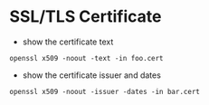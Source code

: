 # SSL/TLS Certificate 

- show the certificate text
```
openssl x509 -noout -text -in foo.cert
```
- show the certificate issuer and dates
```
openssl x509 -noout -issuer -dates -in bar.cert
```

